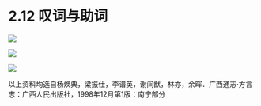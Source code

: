 # 2.12 叹词与助词

![](/img/section2.1/叹词与助词1.png)

![](/img/section2.1/叹词与助词2.png)

![](/img/section2.1/叹词与助词2.png)

以上资料均选自杨焕典，梁振仕，李谱英，谢间猷，林亦，余晖．广西通志·方言志：广西人民出版社，1998年12月第1版：南宁部分